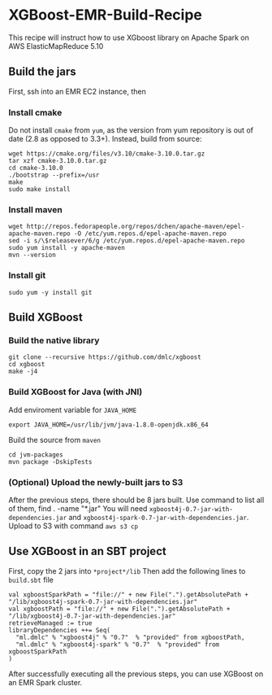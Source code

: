 # XGBoost-EMR-Build-Recipe

This recipe will instruct how to use XGboost library on Apache Spark on AWS ElasticMapReduce 5.10

## Build the jars
First, ssh into an EMR EC2 instance, then


### Install cmake
Do not install `cmake` from `yum`, as the version from yum repository is out of date (2.8 as opposed to 3.3+). Instead, build from source:

	wget https://cmake.org/files/v3.10/cmake-3.10.0.tar.gz
	tar xzf cmake-3.10.0.tar.gz
	cd cmake-3.10.0
	./bootstrap --prefix=/usr
	make
	sudo make install
### Install maven
	wget http://repos.fedorapeople.org/repos/dchen/apache-maven/epel-apache-maven.repo -O /etc/yum.repos.d/epel-apache-maven.repo
	sed -i s/\$releasever/6/g /etc/yum.repos.d/epel-apache-maven.repo
	sudo yum install -y apache-maven
	mvn --version

### Install git
	sudo yum -y install git

## Build XGBoost 
### Build the native library
	git clone --recursive https://github.com/dmlc/xgboost
	cd xgboost
	make -j4
	
### Build XGBoost for Java (with JNI)
Add enviroment variable for `JAVA_HOME`

	export JAVA_HOME=/usr/lib/jvm/java-1.8.0-openjdk.x86_64
Build the source from `maven`

	cd jvm-packages
	mvn package -DskipTests

### (Optional) Upload the newly-built jars to S3
After the previous steps, there should be 8 jars built. Use command to list all of them, 
    find . -name "\*.jar"
You will need `xgboost4j-0.7-jar-with-dependencies.jar` and `xgboost4j-spark-0.7-jar-with-dependencies.jar`.
Upload to S3 with command `aws s3 cp`

## Use XGBoost in an SBT project
First, copy the 2 jars into `*project*/lib`
Then add the following lines to `build.sbt` file

	val xgboostSparkPath = "file://" + new File(".").getAbsolutePath + "/lib/xgboost4j-spark-0.7-jar-with-dependencies.jar"
	val xgboostPath = "file://" + new File(".").getAbsolutePath + "/lib/xgboost4j-0.7-jar-with-dependencies.jar"
	retrieveManaged := true
	libraryDependencies ++= Seq(
	  "ml.dmlc" % "xgboost4j" % "0.7"  % "provided" from xgboostPath,
  	  "ml.dmlc" % "xgboost4j-spark" % "0.7"  % "provided" from xgboostSparkPath
	)

After successfully executing all the previous steps, you can use XGBoost on an EMR Spark cluster.



